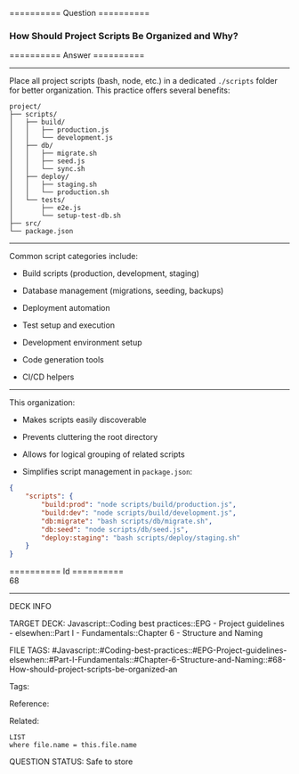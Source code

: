 ========== Question ==========  

### How Should Project Scripts Be Organized and Why?  

========== Answer ==========  

<hr>

Place all project scripts (bash, node, etc.) in a dedicated `./scripts` folder for better organization. This practice offers several benefits:

```
project/
├── scripts/
│   ├── build/
│   │   ├── production.js
│   │   └── development.js
│   ├── db/
│   │   ├── migrate.sh
│   │   ├── seed.js
│   │   └── sync.sh
│   ├── deploy/
│   │   ├── staging.sh
│   │   └── production.sh
│   └── tests/
│       ├── e2e.js
│       └── setup-test-db.sh
├── src/
└── package.json
```

<hr>

Common script categories include:

-   Build scripts (production, development, staging)

-   Database management (migrations, seeding, backups)

-   Deployment automation

-   Test setup and execution

-   Development environment setup

-   Code generation tools

-   CI/CD helpers

<hr>

This organization:

-   Makes scripts easily discoverable

-   Prevents cluttering the root directory

-   Allows for logical grouping of related scripts

-   Simplifies script management in `package.json`:

```json
{
    "scripts": {
        "build:prod": "node scripts/build/production.js",
        "build:dev": "node scripts/build/development.js",
        "db:migrate": "bash scripts/db/migrate.sh",
        "db:seed": "node scripts/db/seed.js",
        "deploy:staging": "bash scripts/deploy/staging.sh"
    }
}
```

========== Id ==========  
68

---

DECK INFO

TARGET DECK: Javascript::Coding best practices::EPG - Project guidelines - elsewhen::Part I - Fundamentals::Chapter 6 - Structure and Naming

FILE TAGS: #Javascript::#Coding-best-practices::#EPG-Project-guidelines-elsewhen::#Part-I-Fundamentals::#Chapter-6-Structure-and-Naming::#68-How-should-project-scripts-be-organized-an

Tags:

Reference:

Related:

```dataview
LIST
where file.name = this.file.name
```

QUESTION STATUS: Safe to store
